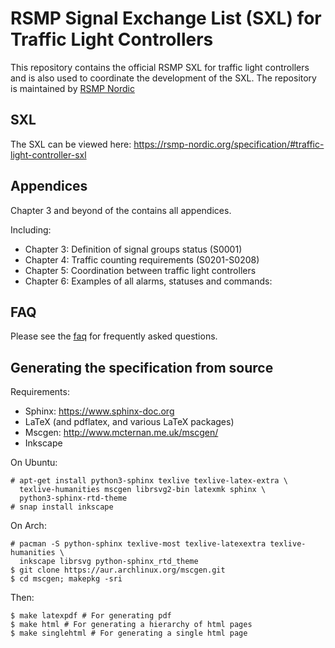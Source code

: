 # RSMP Signal Exchange List (SXL) for Traffic Light Controllers
This repository contains the official RSMP SXL for traffic light controllers
and is also used to coordinate the development of the SXL.
The repository is maintained by [RSMP Nordic](https://rsmp-nordic.org)

## SXL

The SXL can be viewed here: https://rsmp-nordic.org/specification/#traffic-light-controller-sxl

## Appendices

Chapter 3 and beyond of the contains all appendices.

Including:

- Chapter 3: Definition of signal groups status (S0001)
- Chapter 4: Traffic counting requirements (S0201-S0208)
- Chapter 5: Coordination between traffic light controllers
- Chapter 6: Examples of all alarms, statuses and commands:

## FAQ

Please see the [faq](faq.md) for frequently asked questions.

## Generating the specification from source

Requirements:

- Sphinx: https://www.sphinx-doc.org
- LaTeX (and pdflatex, and various LaTeX packages)
- Mscgen: http://www.mcternan.me.uk/mscgen/
- Inkscape

On Ubuntu:

```
# apt-get install python3-sphinx texlive texlive-latex-extra \
  texlive-humanities mscgen librsvg2-bin latexmk sphinx \
  python3-sphinx-rtd-theme
# snap install inkscape
```

On Arch:

```
# pacman -S python-sphinx texlive-most texlive-latexextra texlive-humanities \
  inkscape librsvg python-sphinx_rtd_theme
$ git clone https://aur.archlinux.org/mscgen.git
$ cd mscgen; makepkg -sri
```

Then:

```
$ make latexpdf # For generating pdf
$ make html # For generating a hierarchy of html pages
$ make singlehtml # For generating a single html page
```


